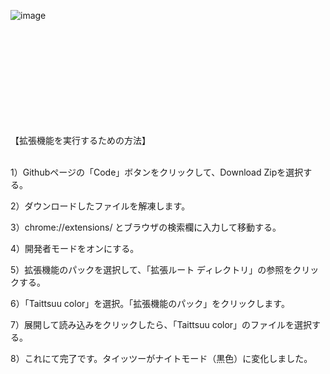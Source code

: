 ![image](https://github.com/Ultraleaf/Taittsuu-Night-theme/assets/138953741/1307e78f-f358-4def-95b8-21d429b0b1c5)



<br>
<br>
<br>
<br>
<br>
<br>
<br>
<br>
<br>





【拡張機能を実行するための方法】
<br>
<br>

1）Githubページの「Code」ボタンをクリックして、Download Zipを選択する。

2）ダウンロードしたファイルを解凍します。

3）chrome://extensions/ とブラウザの検索欄に入力して移動する。

4）開発者モードをオンにする。

5）拡張機能のパックを選択して、「拡張ルート ディレクトリ」の参照をクリックする。

6）「Taittsuu color」を選択。「拡張機能のパック」をクリックします。

7）展開して読み込みをクリックしたら、「Taittsuu color」のファイルを選択する。

8）これにて完了です。タイッツーがナイトモード（黒色）に変化しました。

<br>
<br>
<br>
<br>
